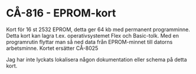 # CÅ-816 - EPROM-kort
Kort för 16 st 2532 EPROM, detta ger 64 kb med permanent programminne. Detta kort kan lagra t.ex. operativsystemet Flex och Basic-tolk. Med en programrutin flyttar man så ned data från EPROM-minnet till datorns arbetsminne. Kortet ersätter CÅ-8025  
  
Jag har inte lyckats lokalisera någon dokumentation eller schema på detta kort.  
